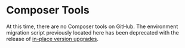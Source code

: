 # Composer Tools

At this time, there are no Composer tools on GitHub. The environment migration script previously located here has been deprecated with the release of [in-place version upgrades](https://cloud.google.com/composer/docs/how-to/managing/upgrading). 